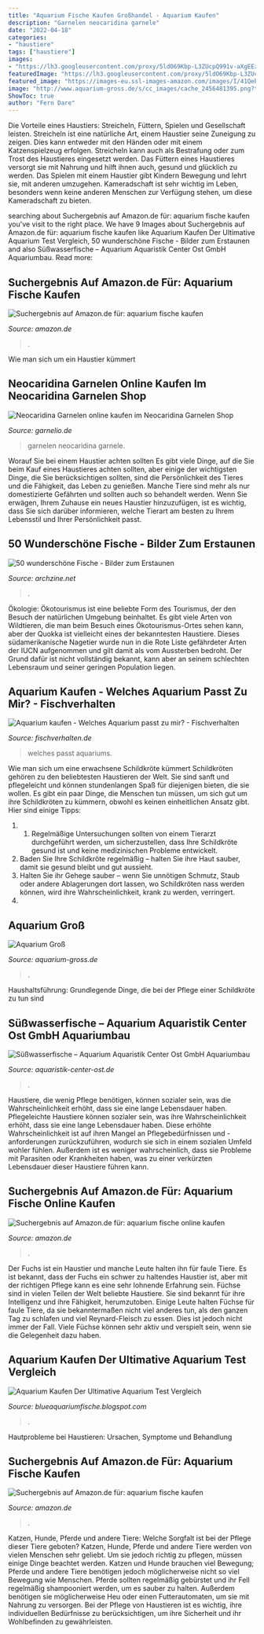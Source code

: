 ```yaml
---
title: "Aquarium Fische Kaufen Großhandel - Aquarium Kaufen"
description: "Garnelen neocaridina garnele"
date: "2022-04-18"
categories:
- "haustiere"
tags: ["haustiere"]
images:
- "https://lh3.googleusercontent.com/proxy/5ldO69Kbp-L3ZUcpQ991v-aXgEEzo0sAnPTBI4utG9sn1iRVLWCOJVp4NPdeT25NGYvHE5WDSjpmd4d46lazaXKdCITXcSNXBL7b8XBr6ytS6QFbXMWmn4JAx768QE41n9dDmWXzREGurNl9xmo=s0-d"
featuredImage: "https://lh3.googleusercontent.com/proxy/5ldO69Kbp-L3ZUcpQ991v-aXgEEzo0sAnPTBI4utG9sn1iRVLWCOJVp4NPdeT25NGYvHE5WDSjpmd4d46lazaXKdCITXcSNXBL7b8XBr6ytS6QFbXMWmn4JAx768QE41n9dDmWXzREGurNl9xmo=s0-d"
featured_image: "https://images-eu.ssl-images-amazon.com/images/I/41QebNrhhbL._AC_US327_QL65_.jpg"
image: "http://www.aquarium-gross.de/s/cc_images/cache_2456481395.png?t=1430334137"
ShowToc: true
author: "Fern Dare"
---
```



Die Vorteile eines Haustiers: Streicheln, Füttern, Spielen und Gesellschaft leisten.
Streicheln ist eine natürliche Art, einem Haustier seine Zuneigung zu zeigen. Dies kann entweder mit den Händen oder mit einem Katzenspielzeug erfolgen. Streicheln kann auch als Bestrafung oder zum Trost des Haustieres eingesetzt werden. Das Füttern eines Haustieres versorgt sie mit Nahrung und hilft ihnen auch, gesund und glücklich zu werden. Das Spielen mit einem Haustier gibt Kindern Bewegung und lehrt sie, mit anderen umzugehen. Kameradschaft ist sehr wichtig im Leben, besonders wenn keine anderen Menschen zur Verfügung stehen, um diese Kameradschaft zu bieten.

	

		
searching about Suchergebnis auf Amazon.de für: aquarium fische kaufen you've visit to the right place. We have 9 Images about Suchergebnis auf Amazon.de für: aquarium fische kaufen like Aquarium Kaufen Der Ultimative Aquarium Test Vergleich, 50 wunderschöne Fische - Bilder zum Erstaunen and also Süßwasserfische – Aquarium Aquaristik Center Ost GmbH Aquariumbau. Read more:
		
    
## Suchergebnis Auf Amazon.de Für: Aquarium Fische Kaufen

<img loading=lazy src="https://m.media-amazon.com/images/I/81WTXKZO06L._AC_UL960_QL65_.jpg" onerror="this.onerror=null;this.src='https://tse4.mm.bing.net/th?id=OIP.wA7MZGd-d_9st-F-MA-1FQHaHH&amp;pid=15.1';" alt="Suchergebnis auf Amazon.de für: aquarium fische kaufen">

_Source: amazon.de_

>. 

	

Wie man sich um ein Haustier kümmert

    
## Neocaridina Garnelen Online Kaufen Im Neocaridina Garnelen Shop

<img loading=lazy src="https://www.garnelio.de/media/image/25/a5/ef/7435-MG-0174s58ad7e9d1c92758d2ec13bf691.jpg" onerror="this.onerror=null;this.src='https://tse2.mm.bing.net/th?id=OIP.bPuTZkWtFjcnwaft76GBPgHaHa&amp;pid=15.1';" alt="Neocaridina Garnelen online kaufen im Neocaridina Garnelen Shop">

_Source: garnelio.de_

>garnelen neocaridina garnele. 

	

Worauf Sie bei einem Haustier achten sollten
Es gibt viele Dinge, auf die Sie beim Kauf eines Haustieres achten sollten, aber einige der wichtigsten Dinge, die Sie berücksichtigen sollten, sind die Persönlichkeit des Tieres und die Fähigkeit, das Leben zu genießen. Manche Tiere sind mehr als nur domestizierte Gefährten und sollten auch so behandelt werden. Wenn Sie erwägen, Ihrem Zuhause ein neues Haustier hinzuzufügen, ist es wichtig, dass Sie sich darüber informieren, welche Tierart am besten zu Ihrem Lebensstil und Ihrer Persönlichkeit passt.

    
## 50 Wunderschöne Fische - Bilder Zum Erstaunen

<img loading=lazy src="http://archzine.net/wp-content/uploads/2015/05/tolle-bilder-von-fischen-erstaunliche-fische-coole-bilder-rosa-fisch.jpg" onerror="this.onerror=null;this.src='https://tse1.mm.bing.net/th?id=OIP.leOwu46JKg-jy65USgVkMwHaIs&amp;pid=15.1';" alt="50 wunderschöne Fische - Bilder zum Erstaunen">

_Source: archzine.net_

>. 

	

Ökologie:
Ökotourismus ist eine beliebte Form des Tourismus, der den Besuch der natürlichen Umgebung beinhaltet. Es gibt viele Arten von Wildtieren, die man beim Besuch eines Ökotourismus-Ortes sehen kann, aber der Quokka ist vielleicht eines der bekanntesten Haustiere. Dieses südamerikanische Nagetier wurde nun in die Rote Liste gefährdeter Arten der IUCN aufgenommen und gilt damit als vom Aussterben bedroht. Der Grund dafür ist nicht vollständig bekannt, kann aber an seinem schlechten Lebensraum und seiner geringen Population liegen.

    
## Aquarium Kaufen - Welches Aquarium Passt Zu Mir? - Fischverhalten

<img loading=lazy src="https://www.fischverhalten.de/wp-content/uploads/2020/06/fish-1726604_1920-800x533.jpg" onerror="this.onerror=null;this.src='https://tse3.mm.bing.net/th?id=OIP.CJ7LYA3y-hY1UeUyNKMJlgHaE7&amp;pid=15.1';" alt="Aquarium kaufen - Welches Aquarium passt zu mir? - Fischverhalten">

_Source: fischverhalten.de_

>welches passt aquariums. 

	

Wie man sich um eine erwachsene Schildkröte kümmert
Schildkröten gehören zu den beliebtesten Haustieren der Welt. Sie sind sanft und pflegeleicht und können stundenlangen Spaß für diejenigen bieten, die sie wollen. Es gibt ein paar Dinge, die Menschen tun müssen, um sich gut um ihre Schildkröten zu kümmern, obwohl es keinen einheitlichen Ansatz gibt. Hier sind einige Tipps:
1. 1. Regelmäßige Untersuchungen sollten von einem Tierarzt durchgeführt werden, um sicherzustellen, dass Ihre Schildkröte gesund ist und keine medizinischen Probleme entwickelt.
2. Baden Sie Ihre Schildkröte regelmäßig – halten Sie ihre Haut sauber, damit sie gesund bleibt und gut aussieht.
3. Halten Sie ihr Gehege sauber – wenn Sie unnötigen Schmutz, Staub oder andere Ablagerungen dort lassen, wo Schildkröten nass werden können, wird ihre Wahrscheinlichkeit, krank zu werden, verringert.
4.

    
## Aquarium Groß

<img loading=lazy src="http://www.aquarium-gross.de/s/cc_images/cache_2456481395.png?t=1430334137" onerror="this.onerror=null;this.src='https://tse3.mm.bing.net/th?id=OIP.4kkJZZm8mVvszndE645T6gAAAA&amp;pid=15.1';" alt="Aquarium Groß">

_Source: aquarium-gross.de_

>. 

	

Haushaltsführung: Grundlegende Dinge, die bei der Pflege einer Schildkröte zu tun sind

    
## Süßwasserfische – Aquarium Aquaristik Center Ost GmbH Aquariumbau

<img loading=lazy src="https://www.aquaristik-center-ost.de/wp-content/uploads/2014/10/ACO_Süßwasserfische.jpg" onerror="this.onerror=null;this.src='https://tse4.mm.bing.net/th?id=OIP.kYE0t-blW4glL0lkjT-S_AHaE8&amp;pid=15.1';" alt="Süßwasserfische – Aquarium Aquaristik Center Ost GmbH Aquariumbau">

_Source: aquaristik-center-ost.de_

>. 

	

Haustiere, die wenig Pflege benötigen, können sozialer sein, was die Wahrscheinlichkeit erhöht, dass sie eine lange Lebensdauer haben.
Pflegeleichte Haustiere können sozialer sein, was ihre Wahrscheinlichkeit erhöht, dass sie eine lange Lebensdauer haben. Diese erhöhte Wahrscheinlichkeit ist auf ihren Mangel an Pflegebedürfnissen und -anforderungen zurückzuführen, wodurch sie sich in einem sozialen Umfeld wohler fühlen. Außerdem ist es weniger wahrscheinlich, dass sie Probleme mit Parasiten oder Krankheiten haben, was zu einer verkürzten Lebensdauer dieser Haustiere führen kann.

    
## Suchergebnis Auf Amazon.de Für: Aquarium Fische Online Kaufen

<img loading=lazy src="https://images-eu.ssl-images-amazon.com/images/I/41QebNrhhbL._AC_US327_QL65_.jpg" onerror="this.onerror=null;this.src='https://tse3.mm.bing.net/th?id=OIP.qp-Rvh8FX8XbpbAGm3WHswAAAA&amp;pid=15.1';" alt="Suchergebnis auf Amazon.de für: aquarium fische online kaufen">

_Source: amazon.de_

>. 

	

Der Fuchs ist ein Haustier und manche Leute halten ihn für faule Tiere. Es ist bekannt, dass der Fuchs ein schwer zu haltendes Haustier ist, aber mit der richtigen Pflege kann es eine sehr lohnende Erfahrung sein.
Füchse sind in vielen Teilen der Welt beliebte Haustiere. Sie sind bekannt für ihre Intelligenz und ihre Fähigkeit, herumzutoben. Einige Leute halten Füchse für faule Tiere, da sie bekanntermaßen nicht viel anderes tun, als den ganzen Tag zu schlafen und viel Reynard-Fleisch zu essen. Dies ist jedoch nicht immer der Fall. Viele Füchse können sehr aktiv und verspielt sein, wenn sie die Gelegenheit dazu haben.

    
## Aquarium Kaufen Der Ultimative Aquarium Test Vergleich

<img loading=lazy src="https://lh3.googleusercontent.com/proxy/5ldO69Kbp-L3ZUcpQ991v-aXgEEzo0sAnPTBI4utG9sn1iRVLWCOJVp4NPdeT25NGYvHE5WDSjpmd4d46lazaXKdCITXcSNXBL7b8XBr6ytS6QFbXMWmn4JAx768QE41n9dDmWXzREGurNl9xmo=s0-d" onerror="this.onerror=null;this.src='https://tse3.mm.bing.net/th?id=OIP.NgJgbItXKKOhhml4HdX3igHaCH&amp;pid=15.1';" alt="Aquarium Kaufen Der Ultimative Aquarium Test Vergleich">

_Source: blueaquariumfische.blogspot.com_

>. 

	

Hautprobleme bei Haustieren: Ursachen, Symptome und Behandlung

    
## Suchergebnis Auf Amazon.de Für: Aquarium Fische Kaufen

<img loading=lazy src="https://m.media-amazon.com/images/I/71lAYcPmwaL._AC_UL480_QL65_.jpg" onerror="this.onerror=null;this.src='https://tse3.mm.bing.net/th?id=OIP.V1fMbW5peHgeyGEXOzAfMgAAAA&amp;pid=15.1';" alt="Suchergebnis auf Amazon.de für: aquarium fische kaufen">

_Source: amazon.de_

>. 

	

Katzen, Hunde, Pferde und andere Tiere: Welche Sorgfalt ist bei der Pflege dieser Tiere geboten?
Katzen, Hunde, Pferde und andere Tiere werden von vielen Menschen sehr geliebt. Um sie jedoch richtig zu pflegen, müssen einige Dinge beachtet werden. Katzen und Hunde brauchen viel Bewegung; Pferde und andere Tiere benötigen jedoch möglicherweise nicht so viel Bewegung wie Menschen. Pferde sollten regelmäßig gebürstet und ihr Fell regelmäßig shampooniert werden, um es sauber zu halten. Außerdem benötigen sie möglicherweise Heu oder einen Futterautomaten, um sie mit Nahrung zu versorgen. Bei der Pflege von Haustieren ist es wichtig, ihre individuellen Bedürfnisse zu berücksichtigen, um ihre Sicherheit und ihr Wohlbefinden zu gewährleisten.

